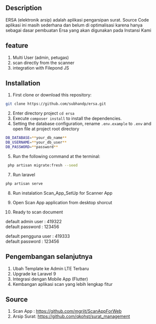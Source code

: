 
## Description

ERSA (elektronik arsip) adalah aplikasi pengarsipan surat. 
Source Code aplikasi ini masih sederhana dan belum di optimalisasi karena hanya sebagai dasar pembuatan Ersa yang akan digunakan pada Instansi Kami

## feature
1. Multi User (admin, petugas)
2. scan directly from the scanner
3. integration with Filepond JS

## Installation

1. First clone or download this repository:
```bash
git clone https://github.com/subhandp/ersa.git
```
2. Enter directory project `cd ersa`
3. Execute `composer install` to install the dependencies.
4. Setting the database configuration, rename `.env.example` to `.env` and open file at project root directory
```bash
DB_DATABASE=**your_db_name**
DB_USERNAME=**your_db_user**
DB_PASSWORD=**password**
```
5. Run the following command at the terminal:
```bash
 php artisan migrate:fresh --seed
```
7. Run laravel
```bash
php artisan serve
```

8. Run instalation Scan_App_SetUp for Scanner App

9. Open Scan App application from desktop shorcut

10. Ready to scan document


default admin user : 419322 <br>
default password : 123456

default pengguna user : 419333<br>
default password : 123456

## Pengembangan selanjutnya
1. Ubah Template ke Admin LTE Terbaru
2. Upgrade ke Laravel 9
3. Integrasi dengan Mobile App (Flutter)
4. Kembangan aplikasi scan yang lebih lengkap fitur

## Source
1. Scan App : https://github.com/mgriit/ScanAppForWeb
2. Arsip Surat: https://github.com/qkohst/surat_management
